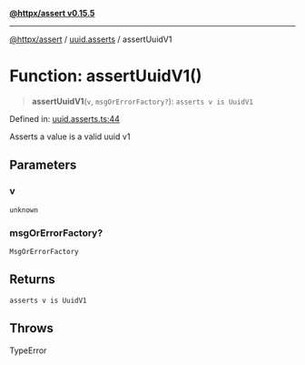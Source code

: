 [**@httpx/assert v0.15.5**](../../README.md)

***

[@httpx/assert](../../README.md) / [uuid.asserts](../README.md) / assertUuidV1

# Function: assertUuidV1()

> **assertUuidV1**(`v`, `msgOrErrorFactory?`): `asserts v is UuidV1`

Defined in: [uuid.asserts.ts:44](https://github.com/belgattitude/httpx/blob/7903e9ebf18607df55b9a2972c85cfc54f82587a/packages/assert/src/uuid.asserts.ts#L44)

Asserts a value is a valid uuid v1

## Parameters

### v

`unknown`

### msgOrErrorFactory?

`MsgOrErrorFactory`

## Returns

`asserts v is UuidV1`

## Throws

TypeError
